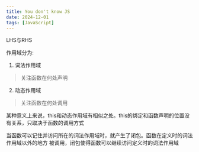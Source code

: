 ```yaml
---
title: You don't know JS
date: 2024-12-01
tags: [JavaScript]
---
```


LHS与RHS

作用域分为:
1. 词法作用域
> 关注函数在何处声明
2. 动态作用域
> 关注函数在何处调用

某种意义上来说，this和动态作用域有相似之处。this的绑定和函数声明的位置没有关系，只取决于函数的调用方式

当函数可以记住并访问所在的词法作用域时，就产生了闭包。函数在定义时的词法作用域以外的地方
被调用，闭包使得函数可以继续访问定义时的词法作用域

